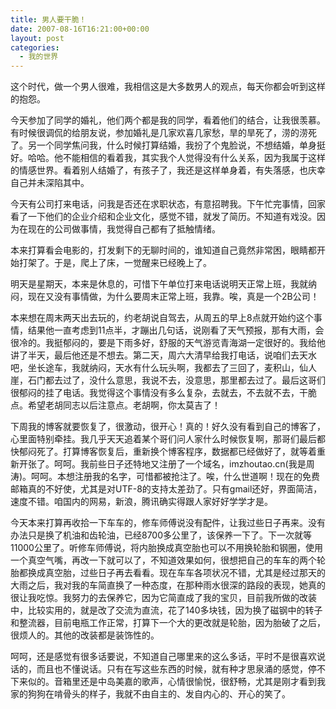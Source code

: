 ```yaml
---
title: 男人要干脆！
date: 2007-08-16T16:21:00+00:00
layout: post
categories:
  - 我的世界
---
```

这个时代，做一个男人很难，我相信这是大多数男人的观点，每天你都会听到这样的抱怨。

今天参加了同学的婚礼，他们两个都是我的同学，看着他们的结合，让我很羡慕。有时候很调侃的给朋友说，参加婚礼是几家欢喜几家愁，旱的旱死了，涝的涝死了。另一个同学焦问我，什么时候打算结婚，我扮了个鬼脸说，不想结婚，单身挺好。哈哈。他不能相信的看着我，其实我个人觉得没有什么关系，因为我属于这样的情感世界。看着别人结婚了，有孩子了，我还是这样单身着，有失落感，也庆幸自己并未深陷其中。

今天有公司打来电话，问我是否还在求职状态，有意招聘我。下午忙完事情，回家看了一下他们的企业介绍和企业文化，感觉不错，就发了简历。不知道有戏没。因为在现在的公司做事情，我觉得自己都有了抵触情绪。
<!--more-->
本来打算看会电影的，打发剩下的无聊时间的，谁知道自己竟然非常困，眼睛都开始打架了。于是，爬上了床，一觉醒来已经晚上了。

明天是星期天，本来是休息的，可惜下午单位打来电话说明天正常上班，我就纳闷，现在又没有事情做，为什么要周末正常上班，我靠。唉，真是一个2B公司！

本来想在周末两天出去玩的，约老胡说自驾去，从周五的早上8点就开始约这个事情，结果他一直考虑到11点半，才蹦出几句话，说刚看了天气预报，那有大雨，会很冷的。我挺郁闷的，要是下雨多好，舒服的天气游览青海湖一定很好的。我给他讲了半天，最后他还是不想去。第二天，周六大清早给我打电话，说咱们去天水吧，坐长途车，我就纳闷，天水有什么玩头啊，我都去了三回了，麦积山，仙人崖，石门都去过了，没什么意思，我说不去，没意思，那里都去过了。最后这哥们很郁闷的挂了电话。我觉得这个事情没有多么复杂，去就去，不去就不去，干脆点。希望老胡同志以后注意点。老胡啊，你太莫吉了！

下周我的博客就要恢复了，很激动，很开心！真的！好久没有看到自己的博客了，心里面特别牵挂。我几乎天天追着某个哥们问人家什么时候恢复啊，那哥们最后都快郁闷死了。打算博客恢复后，重新换个博客程序，数据都已经做好了，就等着重新开张了。呵呵。我前些日子还特地又注册了一个域名，imzhoutao.cn(我是周涛)。呵呵。本想注册我的名字，可惜都被抢注了。唉，什么世道啊！现在的免费邮箱真的不好使，尤其是对UTF-8的支持太差劲了。只有gmail还好，界面简洁，速度不错。咱国内的网易，新浪，腾讯确实得跟人家好好学学才是。

今天本来打算再收拾一下车车的，修车师傅说没有配件，让我过些日子再来。没有办法只是换了机油和齿轮油，已经8700多公里了，该保养一下了。下一次就等11000公里了。听修车师傅说，将内胎换成真空胎也可以不用换轮胎和钢圈，使用一个真空气嘴，再改一下就可以了，不知道效果如何，很想把自己的车车的两个轮胎都换成真空胎，过些日子再去看看。现在车车各项状况不错，尤其是经过那天的大雨之后，我对我的车简直换了一种态度，在那种雨水很深的路段的表现，她真的很让我吃惊。我努力的去保养它，因为它简直成了我的宝贝，目前我所做的改装中，比较实用的，就是改了交流为直流，花了140多块钱，因为换了磁钢中的转子和整流器，目前电瓶工作正常，打算下一个大的更改就是轮胎，因为胎破了之后，很烦人的。其他的改装都是装饰性的。

呵呵，还是感觉有很多话要说，不知道自己哪里来的这么多话，平时不是很喜欢说话的，而且也不懂说话。只有在写这些东西的时候，就有种才思泉涌的感觉，停不下来似的。音箱里还是中岛美嘉的歌声，心情很愉悦，很舒畅，尤其是刚才看到我家的狗狗在啃骨头的样子，我就不由自主的、发自内心的、开心的笑了。